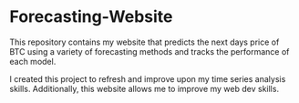 # Forecasting-Website
This repository contains my website that predicts the next days price of BTC using a variety of forecasting methods and tracks the performance of each model. 

I created this project to refresh and improve upon my time series analysis skills. Additionally, this website allows me to improve my web dev skills. 
